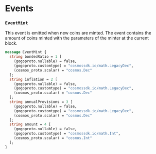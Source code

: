 <!--
order: 4
-->

# Events

### `EventMint`

This event is emitted when new coins are minted. The event contains the amount of coins minted with the parameters of the minter at the current block.

```protobuf
message EventMint {
  string bondedRatio = 1 [
    (gogoproto.nullable) = false,
    (gogoproto.customtype) = "cosmossdk.io/math.LegacyDec",
    (cosmos_proto.scalar) = "cosmos.Dec"
  ];
  string inflation = 2 [
    (gogoproto.nullable) = false,
    (gogoproto.customtype) = "cosmossdk.io/math.LegacyDec",
    (cosmos_proto.scalar) = "cosmos.Dec"
  ];
  string annualProvisions = 3 [
    (gogoproto.nullable) = false,
    (gogoproto.customtype) = "cosmossdk.io/math.LegacyDec",
    (cosmos_proto.scalar) = "cosmos.Dec"
  ];
  string amount = 4 [
    (gogoproto.nullable) = false,
    (gogoproto.customtype) = "cosmossdk.io/math.Int",
    (cosmos_proto.scalar) = "cosmos.Int"
  ];
}
```
